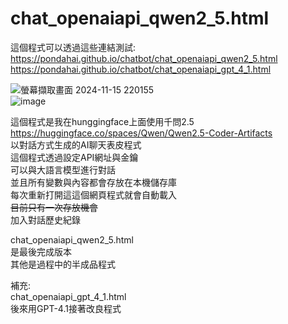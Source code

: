 # chat_openaiapi_qwen2_5.html  
這個程式可以透過這些連結測試:  
https://pondahai.github.io/chatbot/chat_openaiapi_qwen2_5.html  
https://pondahai.github.io/chatbot/chat_openaiapi_gpt_4_1.html  

![螢幕擷取畫面 2024-11-15 220155](https://github.com/user-attachments/assets/c775f740-2af8-4f7e-8057-6ff9b1c45c2f)  
![image](https://github.com/user-attachments/assets/689c4f02-0759-41be-b423-3b279f0c13c5)  
  
這個程式是我在hunggingface上面使用千問2.5  
https://huggingface.co/spaces/Qwen/Qwen2.5-Coder-Artifacts  
以對話方式生成的AI聊天表皮程式  
這個程式透過設定API網址與金鑰  
可以與大語言模型進行對話  
並且所有變數與內容都會存放在本機儲存庫  
每次重新打開這這個網頁程式就會自動載入  
~~目前只有一次存放機會~~  
加入對話歷史紀錄  

chat_openaiapi_qwen2_5.html  
是最後完成版本  
其他是過程中的半成品程式  

補充:  
chat_openaiapi_gpt_4_1.html  
後來用GPT-4.1接著改良程式  
